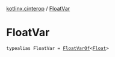 [kotlinx.cinterop](index.md) / [FloatVar](./-float-var.md)

# FloatVar

`typealias FloatVar = `[`FloatVarOf`](-float-var-of/index.md)`<`[`Float`](https://kotlinlang.org/api/latest/jvm/stdlib/kotlin/-float/index.html)`>`